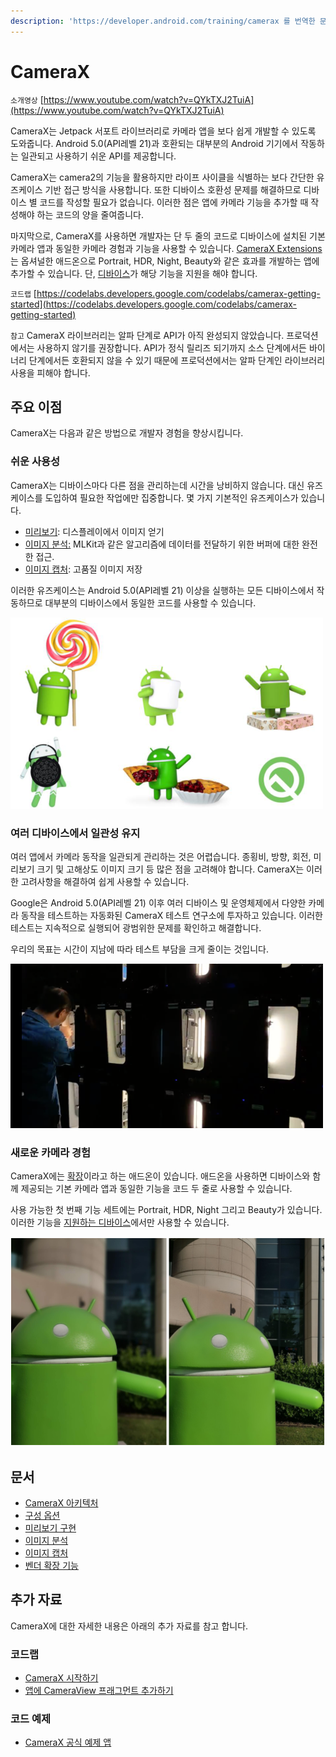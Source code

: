 ```yaml
---
description: 'https://developer.android.com/training/camerax 를 번역한 문서입니다.'
---
```


# CameraX

`소개영상` [https://www.youtube.com/watch?v=QYkTXJ2TuiA](https://www.youtube.com/watch?v=QYkTXJ2TuiA)

CameraX는 Jetpack 서포트 라이브러리로 카메라 앱을 보다 쉽게 개발할 수 있도록 도와줍니다. Android 5.0\(API레벨 21\)과 호환되는 대부분의 Android 기기에서 작동하는 일관되고 사용하기 쉬운 API를 제공합니다.

CameraX는 camera2의 기능을 활용하지만 라이프 사이클을 식별하는 보다 간단한 유즈케이스 기반 접근 방식을 사용합니다. 또한 디바이스 호환성 문제를 해결하므로 디바이스 별 코드를 작성할 필요가 없습니다. 이러한 점은 앱에 카메라 기능을 추가할 때 작성해야 하는 코드의 양을 줄여줍니다.

마지막으로, CameraX를 사용하면 개발자는 단 두 줄의 코드로 디바이스에 설치된 기본 카메라 앱과 동일한 카메라 경험과 기능을 사용할 수 있습니다. [CameraX Extensions](https://developer.android.com/training/camerax/vendor-extensions)는 옵셔널한 애드온으로 Portrait, HDR, Night, Beauty와 같은 효과를 개발하는 앱에 추가할 수 있습니다. 단, [디바이스](https://android.googlesource.com/platform/frameworks/support/+/refs/heads/androidx-master-dev/camera/extensions/ExtensionsSupportedDevices.md)가 해당 기능을 지원을 해야 합니다.

`코드랩` [https://codelabs.developers.google.com/codelabs/camerax-getting-started](https://codelabs.developers.google.com/codelabs/camerax-getting-started)

`참고` CameraX 라이브러리는 알파 단계로 API가 아직 완성되지 않았습니다. 프로덕션에서는 사용하지 않기를 권장합니다. API가 정식 릴리즈 되기까지 소스 단계에서든 바이너리 단계에서든 호환되지 않을 수 있기 때문에 프로덕션에서는 알파 단계인 라이브러리 사용을 피해야 합니다.

## 주요 이점 <a id="toc_1"></a>

CameraX는 다음과 같은 방법으로 개발자 경험을 향상시킵니다.

### 쉬운 사용성 <a id="toc_2"></a>

CameraX는 디바이스마다 다른 점을 관리하는데 시간을 낭비하지 않습니다. 대신 유즈케이스를 도입하여 필요한 작업에만 집중합니다. 몇 가지 기본적인 유즈케이스가 있습니다.

* [미리보기](https://developer.android.com/training/camerax/preview): 디스플레이에서 이미지 얻기
* [이미지 분석:](https://developer.android.com/training/camerax/analyze) MLKit과 같은 알고리즘에 데이터를 전달하기 위한 버퍼에 대한 완전한 접근.
* [이미지 캡처](https://developer.android.com/training/camerax/analyze): 고품질 이미지 저장

이러한 유즈케이스는 Android 5.0\(API레벨 21\) 이상을 실행하는 모든 디바이스에서 작동하므로 대부분의 디바이스에서 동일한 코드를 사용할 수 있습니다.

![&#xADF8;&#xB9BC;1. CameraX&#xB294; Android 5.0\(API&#xB808;&#xBCA8; 21\) &#xC774;&#xC0C1;&#xC744; &#xD0C0;&#xCF13;&#xC73C;&#xB85C; &#xD558;&#xC5EC; &#xB300;&#xBD80;&#xBD84;&#xC758; Android &#xB514;&#xBC14;&#xC774;&#xC2A4;&#xB97C; &#xC9C0;&#xC6D0;&#xD569;&#xB2C8;&#xB2E4;.](../../.gitbook/assets/cx_compatibility.png)

### 여러 디바이스에서 일관성 유지 <a id="toc_3"></a>

여러 앱에서 카메라 동작을 일관되게 관리하는 것은 어렵습니다. 종횡비, 방향, 회전, 미리보기 크기 및 고해상도 이미지 크기 등 많은 점을 고려해야 합니다. CameraX는 이러한 고려사항을 해결하여 쉽게 사용할 수 있습니다.

Google은 Android 5.0\(API레벨 21\) 이후 여러 디바이스 및 운영체제에서 다양한 카메라 동작을 테스트하는 자동화된 CameraX 테스트 연구소에 투자하고 있습니다. 이러한 테스트는 지속적으로 실행되어 광범위한 문제를 확인하고 해결합니다.

우리의 목표는 시간이 지남에 따라 테스트 부담을 크게 줄이는 것입니다.

![&#xADF8;&#xB9BC;2. &#xC790;&#xB3D9;&#xD654; &#xB41C; CameraX &#xD14C;&#xC2A4;&#xD2B8; &#xB7A9;&#xC740; &#xB9CE;&#xC740; &#xB514;&#xBC14;&#xC774;&#xC2A4; &#xD0C0;&#xC785; &#xBC0F; &#xC81C;&#xC870;&#xC5C5;&#xCCB4;&#xC5D0;&#xC11C; &#xC77C;&#xAD00;&#xB41C; API &#xACBD;&#xD5D8;&#xC744; &#xBCF4;&#xC7A5;&#xD569;&#xB2C8;&#xB2E4;.](../../.gitbook/assets/cx_testing-lab.png)

### 새로운 카메라 경험 <a id="toc_4"></a>

CameraX에는 [확장](https://developer.android.com/training/camerax/vendor-extensions)이라고 하는 애드온이 있습니다. 애드온을 사용하면 디바이스와 함께 제공되는 기본 카메라 앱과 동일한 기능을 코드 두 줄로 사용할 수 있습니다.

사용 가능한 첫 번째 기능 세트에는 Portrait, HDR, Night 그리고 Beauty가 있습니다. 이러한 기능을 [지원하는 디바이스](https://android.googlesource.com/platform/frameworks/support/+/refs/heads/androidx-master-dev/camera/extensions/ExtensionsSupportedDevices.md)에서만 사용할 수 있습니다.

![ &#xADF8;&#xB9BC;3. CameraX&#xB294; &#xC778;&#xBB3C; &#xC0AC;&#xC9C4;&#xC744; &#xCC0D;&#xC744; &#xB54C; &#xC0AC;&#xC6A9;&#xD558;&#xBA74; &#xC88B;&#xC740; Portrait &#xAC19;&#xC740; &#xC0C8;&#xB85C;&#xC6B4; &#xC778;&#xC571; &#xACBD;&#xD5D8;&#xC744; &#xC81C;&#xACF5;&#xD569;&#xB2C8;&#xB2E4;. &#xADF8;&#xB9BC;3&#xC740; &#xD654;&#xC6E8;&#xC774; Mate 20 Pro&#xC5D0;&#xC11C; CameraX&#xB97C; &#xC0AC;&#xC6A9;&#xD558;&#xC5EC; &#xCC0D;&#xC740; &#xC0AC;&#xC9C4;&#xC785;&#xB2C8;&#xB2E4;.](../../.gitbook/assets/cx_portrait-mode.png)

## 문서 <a id="toc_5"></a>

* [CameraX 아키텍처](https://developer.android.com/training/camerax/architecture)
* [구성 옵션](https://developer.android.com/training/camerax/configuration)
* [미리보기 구현](https://developer.android.com/training/camerax/preview)
* [이미지 분석](https://developer.android.com/training/camerax/analyze)
* [이미지 캡처](https://developer.android.com/training/camerax/take-photo)
* [벤더 확장 기능](https://developer.android.com/training/camerax/vendor-extensions)

## 추가 자료 <a id="toc_6"></a>

CameraX에 대한 자세한 내용은 아래의 추가 자료를 참고 합니다.

### 코드랩 <a id="toc_7"></a>

* [CameraX 시작하기](https://codelabs.developers.google.com/codelabs/camerax-getting-started)
* [앱에 CameraView 프래그먼트 추가하기](https://codelabs.developers.google.com/codelabs/cameraview-fragment)

### 코드 예제 <a id="toc_8"></a>

* [CameraX 공식 예제 앱](https://github.com/android/camera/tree/master/CameraXBasic)

